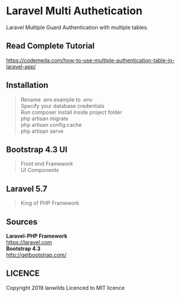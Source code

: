 # Laravel Multi Authetication
Laravel Multiple Guard Authentication with multiple tables.

## Read Complete Tutorial 
https://codemeda.com/how-to-use-multiple-authentication-table-in-laravel-app/
## Installation
> Rename .env.example to .env <br>
> Specify your database credentials <br>
> Run composer install inside project folder<br>
> php artisan migrate<br>
> php artisan config:cache<br>
> php artisan serve<br>

## Bootstrap 4.3 UI
> Front end Framework<br>
> UI Components<br>
## Laravel 5.7
> King of PHP Framework<br>

## Sources
 **Laravel-PHP Framework**<br>
  https://laravel.com<br>
 **Bootstrap 4.3**<br>
  http://getbootstrap.com/<br>

## LICENCE
Copyright 2019 lanwilds Licenced to MIT licence

